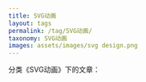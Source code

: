 ```yaml
---
title: SVG动画
layout: tags
permalink: /tag/SVG动画/
taxonomy: SVG动画
images: assets/images/svg design.png
---
```


分类《SVG动画》下的文章：
